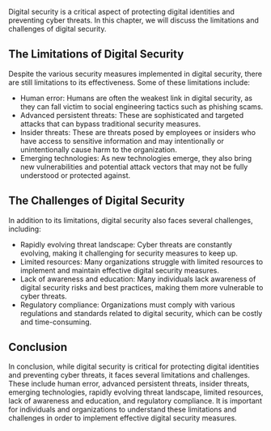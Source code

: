 
Digital security is a critical aspect of protecting digital identities and preventing cyber threats. In this chapter, we will discuss the limitations and challenges of digital security.

The Limitations of Digital Security
-----------------------------------

Despite the various security measures implemented in digital security, there are still limitations to its effectiveness. Some of these limitations include:

* Human error: Humans are often the weakest link in digital security, as they can fall victim to social engineering tactics such as phishing scams.
* Advanced persistent threats: These are sophisticated and targeted attacks that can bypass traditional security measures.
* Insider threats: These are threats posed by employees or insiders who have access to sensitive information and may intentionally or unintentionally cause harm to the organization.
* Emerging technologies: As new technologies emerge, they also bring new vulnerabilities and potential attack vectors that may not be fully understood or protected against.

The Challenges of Digital Security
----------------------------------

In addition to its limitations, digital security also faces several challenges, including:

* Rapidly evolving threat landscape: Cyber threats are constantly evolving, making it challenging for security measures to keep up.
* Limited resources: Many organizations struggle with limited resources to implement and maintain effective digital security measures.
* Lack of awareness and education: Many individuals lack awareness of digital security risks and best practices, making them more vulnerable to cyber threats.
* Regulatory compliance: Organizations must comply with various regulations and standards related to digital security, which can be costly and time-consuming.

Conclusion
----------

In conclusion, while digital security is critical for protecting digital identities and preventing cyber threats, it faces several limitations and challenges. These include human error, advanced persistent threats, insider threats, emerging technologies, rapidly evolving threat landscape, limited resources, lack of awareness and education, and regulatory compliance. It is important for individuals and organizations to understand these limitations and challenges in order to implement effective digital security measures.
